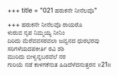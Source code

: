 +++
title = "021 ಹರುಕನೇ ನೀನೆಲವೊ"

+++
ಹರುಕನೇ ನೀನೆಲವೊ ರಾಯರೊ  
ಳುರುವ ನೃಪ ನಿಮ್ಮಯ್ಯ ನೀನಿಂ  
ದಿರಿದು ಮೆರೆವವಸರವಲಾ ಜವ್ವನದ ಧುರಭರವು  
ಸರಿಗಳೆಯದಪಕೀರ್ತಿ ರವಿ ಶಶಿ  
ಮುರಿದು ಬೀಳ್ವನ್ನಬರವೆಲೆ ನರ  
ಗುರಿಯೆ ನಡೆ ಕಾಳಗಕೆನುತ ಹಿಡಿದೆಳೆದನುತ್ತರನ      ॥21॥